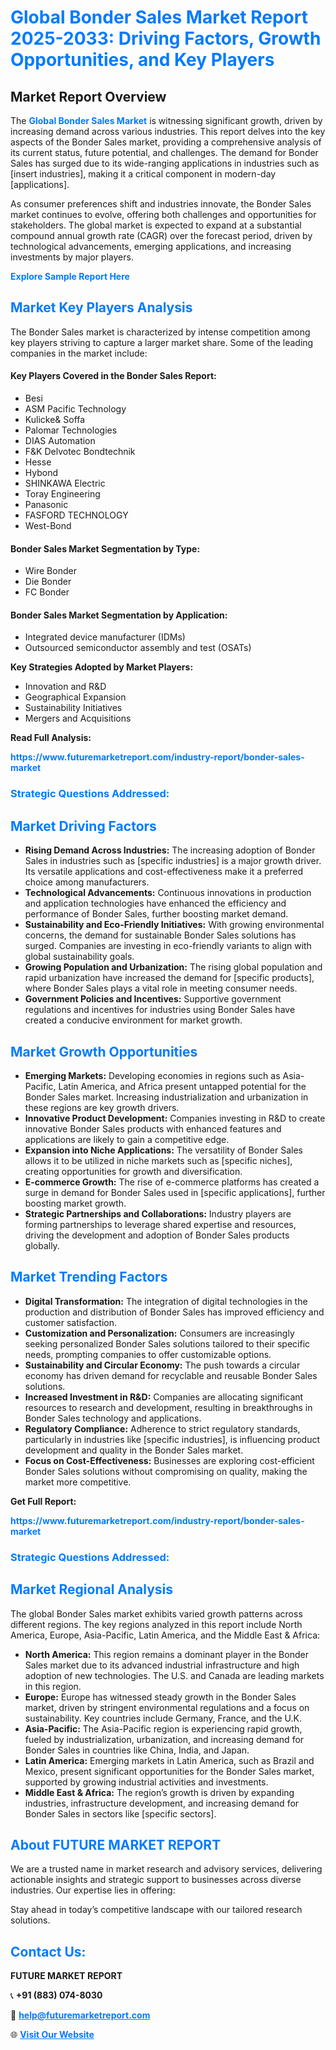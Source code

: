 <h1 style="color: #007BFF;">Global Bonder Sales Market Report 2025-2033: Driving Factors, Growth Opportunities, and Key Players</h1>

<section id="overview">
<h2>Market Report Overview</h2>
<p>The <a href="https://www.futuremarketreport.com/industry-report/bonder-sales-market" style="color: #007BFF; text-decoration: none;"><strong>Global Bonder Sales Market</strong></a> is witnessing significant growth, driven by increasing demand across various industries. This report delves into the key aspects of the Bonder Sales market, providing a comprehensive analysis of its current status, future potential, and challenges. The demand for Bonder Sales has surged due to its wide-ranging applications in industries such as [insert industries], making it a critical component in modern-day [applications].</p>
<p>As consumer preferences shift and industries innovate, the Bonder Sales market continues to evolve, offering both challenges and opportunities for stakeholders. The global market is expected to expand at a substantial compound annual growth rate (CAGR) over the forecast period, driven by technological advancements, emerging applications, and increasing investments by major players.</p>
</section>

<section id="overview">
<p><a href="https://www.futuremarketreport.com/request-sample/reportId=108802" style="color: #007BFF; text-decoration: none;"><strong>Explore Sample Report Here</strong></a></p>
</section>

<section id="key-players">
<h2 style="color: #007BFF;">Market Key Players Analysis</h2>
<p>The Bonder Sales market is characterized by intense competition among key players striving to capture a larger market share. Some of the leading companies in the market include:</p>
<h4>Key Players Covered in the Bonder Sales Report:</h4>
<ul><li>Besi</li><li>ASM Pacific Technology</li><li>Kulicke&amp; Soffa</li><li>Palomar Technologies</li><li>DIAS Automation</li><li>F&amp;K Delvotec Bondtechnik</li><li>Hesse</li><li>Hybond</li><li>SHINKAWA Electric</li><li>Toray Engineering</li><li>Panasonic</li><li>FASFORD TECHNOLOGY</li><li>West-Bond</li></ul>
<h4>Bonder Sales Market Segmentation by Type:</h4>
<ul><li>Wire Bonder</li><li>Die Bonder</li><li>FC Bonder</li></ul>

<h4>Bonder Sales Market Segmentation by Application:</h4>
<ul><li>Integrated device manufacturer (IDMs)</li><li>Outsourced semiconductor assembly and test (OSATs)</li></ul>
<p><strong>Key Strategies Adopted by Market Players:</strong></p>
<ul>
<li>Innovation and R&D</li>
<li>Geographical Expansion</li>
<li>Sustainability Initiatives</li>
<li>Mergers and Acquisitions</li>
</ul>
</section>

<section>
<p><strong>Read Full Analysis: </strong></p><a href="https://www.futuremarketreport.com/industry-report/bonder-sales-market" style="color: #007BFF; text-decoration: none;"><strong>https://www.futuremarketreport.com/industry-report/bonder-sales-market</strong></a>
<h3 style="color: #007BFF;">Strategic Questions Addressed:</h3>
</section>

<section id="driving-factors">
<h2 style="color: #007BFF;">Market Driving Factors</h2>
<ul>
<li><strong>Rising Demand Across Industries:</strong> The increasing adoption of Bonder Sales in industries such as [specific industries] is a major growth driver. Its versatile applications and cost-effectiveness make it a preferred choice among manufacturers.</li>
<li><strong>Technological Advancements:</strong> Continuous innovations in production and application technologies have enhanced the efficiency and performance of Bonder Sales, further boosting market demand.</li>
<li><strong>Sustainability and Eco-Friendly Initiatives:</strong> With growing environmental concerns, the demand for sustainable Bonder Sales solutions has surged. Companies are investing in eco-friendly variants to align with global sustainability goals.</li>
<li><strong>Growing Population and Urbanization:</strong> The rising global population and rapid urbanization have increased the demand for [specific products], where Bonder Sales plays a vital role in meeting consumer needs.</li>
<li><strong>Government Policies and Incentives:</strong> Supportive government regulations and incentives for industries using Bonder Sales have created a conducive environment for market growth.</li>
</ul>
</section>

<section id="growth-opportunities">
<h2 style="color: #007BFF;">Market Growth Opportunities</h2>
<ul>
<li><strong>Emerging Markets:</strong> Developing economies in regions such as Asia-Pacific, Latin America, and Africa present untapped potential for the Bonder Sales market. Increasing industrialization and urbanization in these regions are key growth drivers.</li>
<li><strong>Innovative Product Development:</strong> Companies investing in R&D to create innovative Bonder Sales products with enhanced features and applications are likely to gain a competitive edge.</li>
<li><strong>Expansion into Niche Applications:</strong> The versatility of Bonder Sales allows it to be utilized in niche markets such as [specific niches], creating opportunities for growth and diversification.</li>
<li><strong>E-commerce Growth:</strong> The rise of e-commerce platforms has created a surge in demand for Bonder Sales used in [specific applications], further boosting market growth.</li>
<li><strong>Strategic Partnerships and Collaborations:</strong> Industry players are forming partnerships to leverage shared expertise and resources, driving the development and adoption of Bonder Sales products globally.</li>
</ul>
</section>

<section id="trending-factors">
<h2 style="color: #007BFF;">Market Trending Factors</h2>
<ul>
<li><strong>Digital Transformation:</strong> The integration of digital technologies in the production and distribution of Bonder Sales has improved efficiency and customer satisfaction.</li>
<li><strong>Customization and Personalization:</strong> Consumers are increasingly seeking personalized Bonder Sales solutions tailored to their specific needs, prompting companies to offer customizable options.</li>
<li><strong>Sustainability and Circular Economy:</strong> The push towards a circular economy has driven demand for recyclable and reusable Bonder Sales solutions.</li>
<li><strong>Increased Investment in R&D:</strong> Companies are allocating significant resources to research and development, resulting in breakthroughs in Bonder Sales technology and applications.</li>
<li><strong>Regulatory Compliance:</strong> Adherence to strict regulatory standards, particularly in industries like [specific industries], is influencing product development and quality in the Bonder Sales market.</li>
<li><strong>Focus on Cost-Effectiveness:</strong> Businesses are exploring cost-efficient Bonder Sales solutions without compromising on quality, making the market more competitive.</li>
</ul>
</section>

<section>
<p><strong>Get Full Report: </strong></p><a href="https://www.futuremarketreport.com/industry-report/bonder-sales-market" style="color: #007BFF; text-decoration: none;"><strong>https://www.futuremarketreport.com/industry-report/bonder-sales-market</strong></a>
<h3 style="color: #007BFF;">Strategic Questions Addressed:</h3>
</section>


<section id="regional-analysis">
<h2 style="color: #007BFF;">Market Regional Analysis</h2>
<p>The global Bonder Sales market exhibits varied growth patterns across different regions. The key regions analyzed in this report include North America, Europe, Asia-Pacific, Latin America, and the Middle East & Africa:</p>
<ul>
<li><strong>North America:</strong> This region remains a dominant player in the Bonder Sales market due to its advanced industrial infrastructure and high adoption of new technologies. The U.S. and Canada are leading markets in this region.</li>
<li><strong>Europe:</strong> Europe has witnessed steady growth in the Bonder Sales market, driven by stringent environmental regulations and a focus on sustainability. Key countries include Germany, France, and the U.K.</li>
<li><strong>Asia-Pacific:</strong> The Asia-Pacific region is experiencing rapid growth, fueled by industrialization, urbanization, and increasing demand for Bonder Sales in countries like China, India, and Japan.</li>
<li><strong>Latin America:</strong> Emerging markets in Latin America, such as Brazil and Mexico, present significant opportunities for the Bonder Sales market, supported by growing industrial activities and investments.</li>
<li><strong>Middle East & Africa:</strong> The region’s growth is driven by expanding industries, infrastructure development, and increasing demand for Bonder Sales in sectors like [specific sectors].</li>
</ul>
</section>

<footer>
<h2 style="color: #007BFF;">About FUTURE MARKET REPORT</h2>
<p>We are a trusted name in market research and advisory services, delivering actionable insights and strategic support to businesses across diverse industries. Our expertise lies in offering:</p>

<p>Stay ahead in today’s competitive landscape with our tailored research solutions.</p>

<h2 style="color: #007BFF;">Contact Us:</h2>
<p><strong>FUTURE MARKET REPORT</strong></p>
<p>📞 <strong>+91 (883) 074-8030</strong></p>
<p>📧 <strong><a href="mailto:help@futuremarketreport.com" style="color: #007BFF;">help@futuremarketreport.com</a></strong></p>
<p>🌐 <strong><a href="https://www.futuremarketreport.com/" style="color: #007BFF;">Visit Our Website</a></strong></p>
</footer>